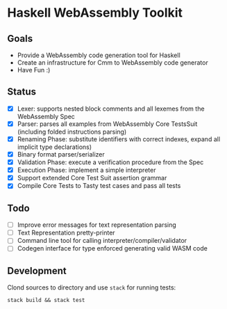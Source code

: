 # Haskell WebAssembly Toolkit

## Goals
  * Provide a WebAssembly code generation tool for Haskell
  * Create an infrastructure for Cmm to WebAssembly code generator
  * Have Fun :)

## Status
  * [x] Lexer: supports nested block comments and all lexemes from the WebAssembly Spec
  * [x] Parser: parses all examples from WebAssembly Core TestsSuit (including folded instructions parsing)
  * [x] Renaming Phase: substitute identifiers with correct indexes, expand all implicit type declarations)
  * [x] Binary format parser/serializer
  * [x] Validation Phase: execute a verification procedure from the Spec
  * [x] Execution Phase: implement a simple interpreter
  * [x] Support extended Core Test Suit assertion grammar
  * [X] Compile Core Tests to Tasty test cases and pass all tests

## Todo
  * [ ] Improve error messages for text representation parsing
  * [ ] Text Representation pretty-printer
  * [ ] Command line tool for calling interpreter/compiler/validator
  * [ ] Codegen interface for type enforced generating valid WASM code

## Development
Clond sources to directory and use `stack` for running tests:
```
stack build && stack test
```
